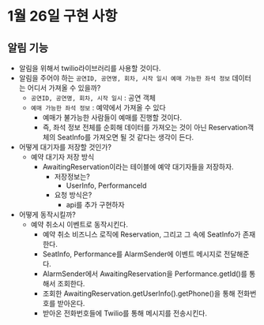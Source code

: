 # 1월 26일 구현 사항

## 알림 기능
- 알림을 위해서 twilio라이브러리를 사용할 것이다. 
- 알림을 주어야 하는 `공연ID, 공연명, 회차, 시작 일시 예매 가능한 좌석 정보` 데이터는 어디서 가져올 수 있을까?
  - `공연ID, 공연명, 회차, 시작 일시` : 공연 객체
  - `예매 가능한 좌석 정보` : 예약에서 가져올 수 있다
    - 예매가 불가능한 사람들이 예매를 진행할 것이다. 
    - 즉, 좌석 정보 전체를 순회해 데이터를 가져오는 것이 아닌 Reservation객체의 SeatInfo를 가져오면 될 것 같다는 생각이 든다. 
- 어떻게 대기자를 저장할 것인가?
  - 예약 대기자 저장 방식
    - AwaitingReservation이라는 테이블에 예약 대기자들을 저장하자.
      - 저장정보는?
        - UserInfo, PerformanceId
      - 요청 방식은?
        - api를 추가 구현하자
- 어떻게 동작시킬까?
  - 예약 취소시 이벤트로 동작시킨다.
    - 예약 취소 비즈니스 로직에 Reservation, 그리고 그 속에 SeatInfo가 존재한다. 
    - SeatInfo, Performance를 AlarmSender에 이벤트 메시지로 전달해준다. 
    - AlarmSender에서 AwaitingReservation을 Performance.getId()를 통해서 조회한다. 
    - 조회한 AwaitingReservation.getUserInfo().getPhone()을 통해 전화번호를 받아온다. 
    - 받아온 전화번호들에 Twilio를 통해 메시지를 전송시킨다. 